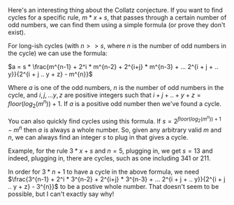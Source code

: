 Here's an interesting thing about the Collatz conjecture. If you want to find cycles for a specific rule, $m * x + s$, that passes through a certain number of odd numbers, we can find them using a simple formula (or prove they don't exist).

For long-ish cycles (with $n >> s$, where $n$ is the number of odd numbers in the cycle) we can use the formula:

$a = s * \frac{m^{n-1} + 2^i * m^{n-2} + 2^{i+j} * m^{n-3} + ... 2^{i + j + .. y}}{2^{i + j .. y + z} - m^{n}}$

Where $a$ is one of the odd numbers, $n$ is the number of odd numbers in the cycle, and $i, j, ... y, z$ are positive integers such that $i+j+..+y+z = floor(log_2(m^n))+1$. If $a$ is a positive odd number then we've found a cycle. 

You can also quickly find cycles using this formula. If $s = 2^{floor(log_2(m^n))+1} - m^n$ then $a$ is always a whole number. So, given any arbitrary valid $m$ and $n$, we can always find an integer $s$ to plug in that gives a cycle.

Example, for the rule $3 * x + s$ and $n=5$, plugging in, we get $s=13$ and indeed, plugging in, there are cycles, such as one including $341$  or $211$. 

In order for $3 * n + 1$ to have a cycle in the above formula, we need $\frac{3^{n-1} + 2^i * 3^{n-2} + 2^{i+j} * 3^{n-3} + ... 2^{i + j + .. y}}{2^{i + j .. y + z} - 3^{n}}$ to be a postive whole number. That doesn't seem to be possible, but I can't exactly say why!
